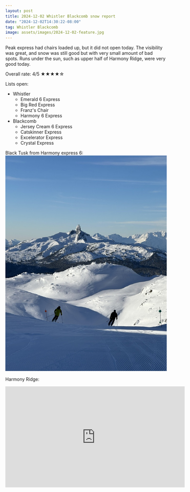 ```yaml
---
layout: post
title: 2024-12-02 Whistler Blackcomb snow report
date: "2024-12-02T14:30:22-08:00"
tag: Whistler Blackcomb
image: assets/images/2024-12-02-feature.jpg
---
```


Peak express had chairs loaded up, but it did not open today. The visibility was great, and snow was still good but with very small amount of bad spots. Runs under the sun, such as upper half of Harmony Ridge, were very good today.

Overall rate: 4/5 ★★★★☆

Lists open:

* Whistler
    * Emerald 6 Express
    * Big Red Express
    * Franz's Chair
    * Harmony 6 Express
* Blackcomb
    * Jersey Cream 6 Express
    * Catskinner Express
    * Excelerator Express
    * Crystal Express

Black Tusk from Harmony express 6:
![](assets/images/2024-12-02-black-tusk.jpg)

Harmony Ridge:
<iframe width="560" height="315" src="https://www.youtube.com/embed/153yZ6v98Gg?si=Up-cQNI4-bzBYo6L&hl=en" title="YouTube video player" frameborder="0" allow="accelerometer; autoplay; clipboard-write; encrypted-media; gyroscope; picture-in-picture; web-share" referrerpolicy="strict-origin-when-cross-origin" allowfullscreen></iframe>
